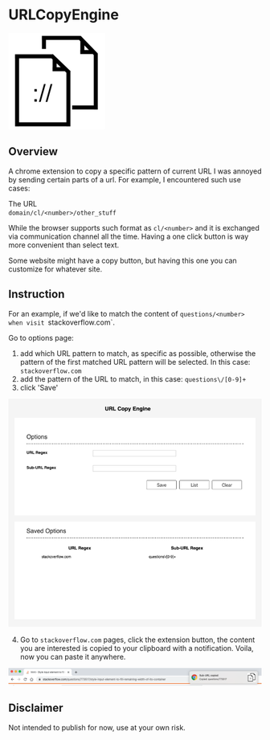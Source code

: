 # URLCopyEngine
<img src="copy-icon-192x192.png">


## Overview
A chrome extension to copy a specific pattern of current URL
I was annoyed by sending certain parts of a url.
For example, I encountered such use cases:

The URL  
`domain/cl/<number>/other_stuff`

While the browser supports such format as `cl/<number>` and it is exchanged via communication channel all the time. 
Having a one click button is way more convenient than select text.

Some website might have a copy button, but having this one you can customize for whatever site.

## Instruction
For an example, if we'd like to match the content of `questions/<number> when visit `stackoverflow.com`.

Go to options page:
1. add which URL pattern to match, as specific as possible, otherwise the pattern of the first matched URL pattern will be selected. In this case: `stackoverflow.com`
2. add the pattern of the URL to match, in this case: `questions\/[0-9]+`
3. click 'Save'

<img src="assets/img/options_page_example.png">

4. Go to `stackoverflow.com` pages, click the extension button, the content you are interested is copied to your clipboard with a notification. Voila, now you can paste it anywhere.
<img src="assets/img/result.png">


## Disclaimer
Not intended to publish for now, use at your own risk.
